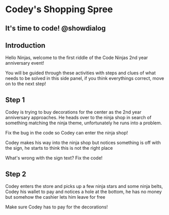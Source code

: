 # Codey's Shopping Spree

## It's time to code! @showdialog

## Introduction
Hello Ninjas, welcome to the first riddle of the Code Ninjas 2nd year anniversary event!

You will be guided through these activities with steps and clues of what needs to be solved in this side panel, if you think everythings correct, move on to the next step!

## Step 1
Codey is trying to buy decorations for the center as the 2nd year anniversary approaches. He heads over to the ninja shop in search of something matching the ninja theme, unfortunately he runs into a problem.

Fix the bug in the code so Codey can enter the ninja shop!

Codey makes his way into the ninja shop but notices something is off with the sign, he starts to think this is not the right place

What's wrong with the sign text? Fix the code!

## Step 2

Codey enters the store and picks up a few ninja stars and some ninja belts, Codey his wallet to pay and notices a hole at the bottom, he has no money but somehow the cashier lets him leave for free

Make sure Codey has to pay for the decorations!

